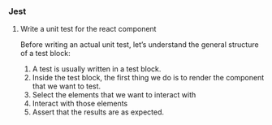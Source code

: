 ### Jest

1. Write a unit test for the react component

    Before writing an actual unit test, let’s understand the general structure of a test block:

    1. A test is usually written in a test block.
    2. Inside the test block, the first thing we do is to render the component that we want to test.
    3. Select the elements that we want to interact with
    4. Interact with those elements
    5. Assert that the results are as expected.